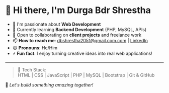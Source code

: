 # 👋 Hi there, I'm Durga Bdr Shrestha

- 👀 I'm passionate about **Web Development**
- 🌱 Currently learning **Backend Development** (PHP, MySQL, APIs)
- 💼 Open to collaborating on **client projects** and freelance work
- 📫 **How to reach me**: [dbshrestha2051@gmail.com.com](mailto:dbshrestha2051@gmail.com) | [LinkedIn](https://linkedin.com/in/durgabdrshrestha) 
- 😄 **Pronouns**: He/Him
- ⚡ **Fun fact**: I enjoy turning creative ideas into real web applications!

---

> 🧰 Tech Stack:  
> HTML | CSS | JavaScript | PHP | MySQL | Bootstrap | Git & GitHub  

📌 *Let's build something amazing together!*
